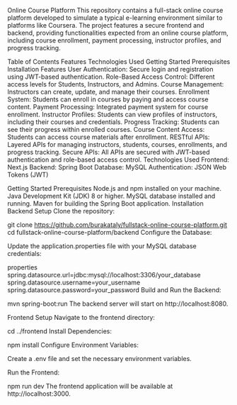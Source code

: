 Online Course Platform
This repository contains a full-stack online course platform developed to simulate a typical e-learning environment similar to platforms like Coursera. The project features a secure frontend and backend, providing functionalities expected from an online course platform, including course enrollment, payment processing, instructor profiles, and progress tracking.

Table of Contents
Features
Technologies Used
Getting Started
Prerequisites
Installation
Features
User Authentication: Secure login and registration using JWT-based authentication.
Role-Based Access Control: Different access levels for Students, Instructors, and Admins.
Course Management: Instructors can create, update, and manage their courses.
Enrollment System: Students can enroll in courses by paying and access course content.
Payment Processing: Integrated payment system for course enrollment.
Instructor Profiles: Students can view profiles of instructors, including their courses and credentials.
Progress Tracking: Students can see their progress within enrolled courses.
Course Content Access: Students can access course materials after enrollment.
RESTful APIs: Layered APIs for managing instructors, students, courses, enrollments, and progress tracking.
Secure APIs: All APIs are secured with JWT-based authentication and role-based access control.
Technologies Used
Frontend: Next.js
Backend: Spring Boot
Database: MySQL
Authentication: JSON Web Tokens (JWT)

Getting Started
Prerequisites
Node.js and npm installed on your machine.
Java Development Kit (JDK) 8 or higher.
MySQL database installed and running.
Maven for building the Spring Boot application.
Installation
Backend Setup
Clone the repository:

git clone https://github.com/burakataly/fullstack-online-course-platform.git
cd fullstack-online-course-platform/backend
Configure the Database:

Update the application.properties file with your MySQL database credentials:

properties
spring.datasource.url=jdbc:mysql://localhost:3306/your_database
spring.datasource.username=your_username
spring.datasource.password=your_password
Build and Run the Backend:

mvn spring-boot:run
The backend server will start on http://localhost:8080.

Frontend Setup
Navigate to the frontend directory:

cd ../frontend
Install Dependencies:

npm install
Configure Environment Variables:

Create a .env file and set the necessary environment variables.

Run the Frontend:

npm run dev
The frontend application will be available at http://localhost:3000.
